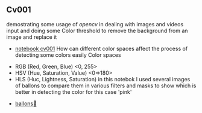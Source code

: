 ## Cv001 
demostrating some usage of _opencv_ in dealing with images and videos input 
and doing some Color threshold to remove the background from an image and replace it 
* [notebook cv001](/cv001.ipynb)
How can different color spaces affect the process of detecting some colors easily 
Color spaces 
- RGB (Red, Green, Blue) <0, 255> 
- HSV (Hue, Saturation, Value) <0=>180>
- HLS (Huc, Lightness, Saturation) 
in this notebok I used several images of ballons to compare them in various filters and masks 
to show which is better in detecting the color for this case 'pink'
* [ballons🎈](noteBOOKS📗/balloons.ipynb)


